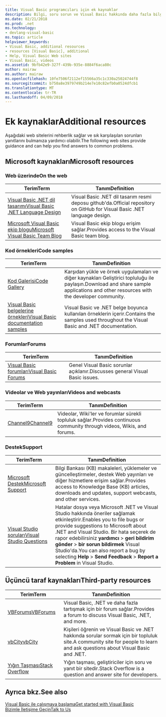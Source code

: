 ```yaml
---
title: Visual Basic programcıları için ek kaynaklar
description: Bilgi, soru sorun ve Visual Basic hakkında daha fazla bilgi bulmak için web üzerindeki kaynakları bulur.
ms.date: 02/21/2018
ms.prod: .net
ms.technology:
- devlang-visual-basic
ms.topic: article
helpviewer_keywords:
- Visual Basic, additional resources
- resources [Visual Basic], additional
- Help, Visual Basic Web sites
- Visual Basic, videos
ms.assetid: 9bfb42e9-327f-439b-935e-8884f6aca80c
author: mairaw
ms.author: mairaw
ms.openlocfilehash: 10fe7506f2112ef15566a35c1c330a25024744f8
ms.sourcegitcommit: b750a8e3979749b214e7e10c82efb0a0524dfcb1
ms.translationtype: MT
ms.contentlocale: tr-TR
ms.lasthandoff: 04/09/2018
---
```

# <a name="additional-resources"></a><span data-ttu-id="5be6d-103">Ek kaynaklar</span><span class="sxs-lookup"><span data-stu-id="5be6d-103">Additional resources</span></span>

<span data-ttu-id="5be6d-104">Aşağıdaki web sitelerini rehberlik sağlar ve sık karşılaşılan sorunları yanıtlarını bulmanıza yardımcı olabilir.</span><span class="sxs-lookup"><span data-stu-id="5be6d-104">The following web sites provide guidance and can help you find answers to common problems.</span></span>

## <a name="microsoft-resources"></a><span data-ttu-id="5be6d-105">Microsoft kaynakları</span><span class="sxs-lookup"><span data-stu-id="5be6d-105">Microsoft resources</span></span>

### <a name="on-the-web"></a><span data-ttu-id="5be6d-106">Web üzerinde</span><span class="sxs-lookup"><span data-stu-id="5be6d-106">On the web</span></span>

|<span data-ttu-id="5be6d-107">Terim</span><span class="sxs-lookup"><span data-stu-id="5be6d-107">Term</span></span>|<span data-ttu-id="5be6d-108">Tanım</span><span class="sxs-lookup"><span data-stu-id="5be6d-108">Definition</span></span>|
|----------|----------------|
|[<span data-ttu-id="5be6d-109">Visual Basic .NET dil tasarımı</span><span class="sxs-lookup"><span data-stu-id="5be6d-109">Visual Basic .NET Language Design</span></span>](https://github.com/dotnet/vblang)|<span data-ttu-id="5be6d-110">Visual Basic .NET dil tasarım resmi deposu github'da.</span><span class="sxs-lookup"><span data-stu-id="5be6d-110">Official repository on GitHub for Visual Basic .NET language design.</span></span>|
|[<span data-ttu-id="5be6d-111">Microsoft Visual Basic ekip blogu</span><span class="sxs-lookup"><span data-stu-id="5be6d-111">Microsoft Visual Basic Team Blog</span></span>](https://blogs.msdn.microsoft.com/vbteam/)|<span data-ttu-id="5be6d-112">Visual Basic ekip blogu erişim sağlar.</span><span class="sxs-lookup"><span data-stu-id="5be6d-112">Provides access to the Visual Basic team blog.</span></span>|

### <a name="code-samples"></a><span data-ttu-id="5be6d-113">Kod örnekleri</span><span class="sxs-lookup"><span data-stu-id="5be6d-113">Code samples</span></span>

|<span data-ttu-id="5be6d-114">Terim</span><span class="sxs-lookup"><span data-stu-id="5be6d-114">Term</span></span>|<span data-ttu-id="5be6d-115">Tanım</span><span class="sxs-lookup"><span data-stu-id="5be6d-115">Definition</span></span>|
|----------|----------------|
|[<span data-ttu-id="5be6d-116">Kod Galerisi</span><span class="sxs-lookup"><span data-stu-id="5be6d-116">Code Gallery</span></span>](https://code.msdn.microsoft.com/site/search?f%5B0%5D.Type=ProgrammingLanguage&f%5B0%5D.Value=VB&f%5B0%5D.Text=VB.NET)|<span data-ttu-id="5be6d-117">Karşıdan yükle ve örnek uygulamaları ve diğer kaynakları Geliştirici topluluğu ile paylaşın.</span><span class="sxs-lookup"><span data-stu-id="5be6d-117">Download and share sample applications and other resources with the developer community.</span></span>|
|[<span data-ttu-id="5be6d-118">Visual Basic belgelerine örnekleri</span><span class="sxs-lookup"><span data-stu-id="5be6d-118">Visual Basic documentation samples</span></span>](https://github.com/dotnet/samples/tree/master/snippets/visualbasic)|<span data-ttu-id="5be6d-119">Visual Basic ve .NET belge boyunca kullanılan örneklerin içerir.</span><span class="sxs-lookup"><span data-stu-id="5be6d-119">Contains the samples used throughout the Visual Basic and .NET documentation.</span></span>|

### <a name="forums"></a><span data-ttu-id="5be6d-120">Forumlar</span><span class="sxs-lookup"><span data-stu-id="5be6d-120">Forums</span></span>

|<span data-ttu-id="5be6d-121">Terim</span><span class="sxs-lookup"><span data-stu-id="5be6d-121">Term</span></span>|<span data-ttu-id="5be6d-122">Tanım</span><span class="sxs-lookup"><span data-stu-id="5be6d-122">Definition</span></span>|
|----------|----------------|
|[<span data-ttu-id="5be6d-123">Visual Basic forumları</span><span class="sxs-lookup"><span data-stu-id="5be6d-123">Visual Basic Forums</span></span>](https://social.msdn.microsoft.com/Forums/vstudio/en-US/home?forum=vbgeneral)|<span data-ttu-id="5be6d-124">Genel Visual Basic sorunlar açıklanır.</span><span class="sxs-lookup"><span data-stu-id="5be6d-124">Discusses general Visual Basic issues.</span></span>|

### <a name="videos-and-webcasts"></a><span data-ttu-id="5be6d-125">Videolar ve Web yayınları</span><span class="sxs-lookup"><span data-stu-id="5be6d-125">Videos and webcasts</span></span>

|<span data-ttu-id="5be6d-126">Terim</span><span class="sxs-lookup"><span data-stu-id="5be6d-126">Term</span></span>|<span data-ttu-id="5be6d-127">Tanım</span><span class="sxs-lookup"><span data-stu-id="5be6d-127">Definition</span></span>|
|----------|----------------|
|[<span data-ttu-id="5be6d-128">Channel9</span><span class="sxs-lookup"><span data-stu-id="5be6d-128">Channel9</span></span>](https://channel9.msdn.com/)|<span data-ttu-id="5be6d-129">Videolar, Wiki'ler ve forumlar sürekli topluluk sağlar.</span><span class="sxs-lookup"><span data-stu-id="5be6d-129">Provides continuous community through videos, Wikis, and forums.</span></span>|

### <a name="support"></a><span data-ttu-id="5be6d-130">Destek</span><span class="sxs-lookup"><span data-stu-id="5be6d-130">Support</span></span>

|<span data-ttu-id="5be6d-131">Terim</span><span class="sxs-lookup"><span data-stu-id="5be6d-131">Term</span></span>|<span data-ttu-id="5be6d-132">Tanım</span><span class="sxs-lookup"><span data-stu-id="5be6d-132">Definition</span></span>|
|----------|----------------|
|[<span data-ttu-id="5be6d-133">Microsoft Destek</span><span class="sxs-lookup"><span data-stu-id="5be6d-133">Microsoft Support</span></span>](https://support.microsoft.com)|<span data-ttu-id="5be6d-134">Bilgi Bankası (KB) makaleleri, yüklemeler ve güncelleştirmeler, destek Web yayınları ve diğer hizmetlere erişim sağlar.</span><span class="sxs-lookup"><span data-stu-id="5be6d-134">Provides access to Knowledge Base (KB) articles, downloads and updates, support webcasts, and other services.</span></span>|
|[<span data-ttu-id="5be6d-135">Visual Studio soruları</span><span class="sxs-lookup"><span data-stu-id="5be6d-135">Visual Studio Questions</span></span>](https://developercommunity.visualstudio.com)|<span data-ttu-id="5be6d-136">Hatalar dosya veya Microsoft .NET ve Visual Studio hakkında öneriler sağlamak etkinleştirir.</span><span class="sxs-lookup"><span data-stu-id="5be6d-136">Enables you to file bugs or provide suggestions to Microsoft about .NET and Visual Studio.</span></span> <span data-ttu-id="5be6d-137">Bir hata seçerek de rapor edebilirsiniz **yardımcı** > **geri bildirim gönder** > **bir sorun bildirmek** Visual Studio'da.</span><span class="sxs-lookup"><span data-stu-id="5be6d-137">You can also report a bug by selecting **Help** > **Send Feedback** > **Report a Problem** in Visual Studio.</span></span>|

## <a name="third-party-resources"></a><span data-ttu-id="5be6d-138">Üçüncü taraf kaynakları</span><span class="sxs-lookup"><span data-stu-id="5be6d-138">Third-party resources</span></span>

|<span data-ttu-id="5be6d-139">Terim</span><span class="sxs-lookup"><span data-stu-id="5be6d-139">Term</span></span>|<span data-ttu-id="5be6d-140">Tanım</span><span class="sxs-lookup"><span data-stu-id="5be6d-140">Definition</span></span>|
|----------|----------------|
|[<span data-ttu-id="5be6d-141">VBForums</span><span class="sxs-lookup"><span data-stu-id="5be6d-141">VBForums</span></span>](http://www.vbforums.com/)|<span data-ttu-id="5be6d-142">Visual Basic, .NET ve daha fazla tartışmak için bir forum sağlar.</span><span class="sxs-lookup"><span data-stu-id="5be6d-142">Provides a forum to discuss Visual Basic, .NET, and more.</span></span>|
|[<span data-ttu-id="5be6d-143">vbCity</span><span class="sxs-lookup"><span data-stu-id="5be6d-143">vbCity</span></span>](http://vbcity.com/)|<span data-ttu-id="5be6d-144">Kişileri öğrenin ve Visual Basic ve .NET hakkında sorular sormak için bir topluluk site.</span><span class="sxs-lookup"><span data-stu-id="5be6d-144">A community site for people to learn and ask questions about Visual Basic and .NET.</span></span>|
|[<span data-ttu-id="5be6d-145">Yığın Taşması</span><span class="sxs-lookup"><span data-stu-id="5be6d-145">Stack Overflow</span></span>](https://stackoverflow.com/questions/tagged/vb.net)|<span data-ttu-id="5be6d-146">Yığın taşması, geliştiriciler için soru ve yanıt bir sitedir.</span><span class="sxs-lookup"><span data-stu-id="5be6d-146">Stack Overflow is a question and answer site for developers.</span></span>|

## <a name="see-also"></a><span data-ttu-id="5be6d-147">Ayrıca bkz.</span><span class="sxs-lookup"><span data-stu-id="5be6d-147">See also</span></span>

[<span data-ttu-id="5be6d-148">Visual Basic ile çalışmaya başlama</span><span class="sxs-lookup"><span data-stu-id="5be6d-148">Get started with Visual Basic</span></span>](../../visual-basic/getting-started/index.md)  
[<span data-ttu-id="5be6d-149">Bizimle İletişime Geçin</span><span class="sxs-lookup"><span data-stu-id="5be6d-149">Talk to Us</span></span>](/visualstudio/ide/talk-to-us)  

